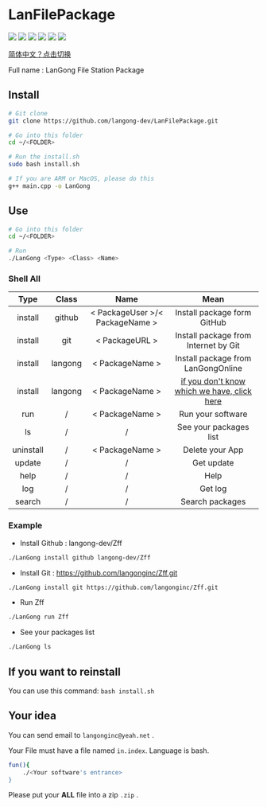 # LanFilePackage

![](https://img.shields.io/github/tag/langong-dev/LanFilePackage.svg)
![](https://img.shields.io/github/release/langong-dev/LanFilePackage.svg)
![](https://img.shields.io/github/stars/langong-dev/LanFilePackage.svg)
![](https://img.shields.io/github/forks/langong-dev/LanFilePackage.svg)
![](https://img.shields.io/badge/state-Service-brightgreen.svg?style=plastic)
![](https://img.shields.io/badge/GitHub-LanGong-yellow.svg?style=social&logo=github)

[简体中文？点击切换](/README.chn.md)

Full name : LanGong File Station Package

## Install

```bash
# Git clone
git clone https://github.com/langong-dev/LanFilePackage.git

# Go into this folder
cd ~/<FOLDER>

# Run the install.sh
sudo bash install.sh

# If you are ARM or MacOS, please do this
g++ main.cpp -o LanGong
```

## Use

```bash
# Go into this folder
cd ~/<FOLDER>

# Run
./LanGong <Type> <Class> <Name>
```

### Shell All

| Type | Class | Name | Mean |
|:---:|:---:|:---:|:---:|
| install | github | < PackageUser >/< PackageName > | Install package form GitHub |
| install | git | < PackageURL > | Install package from Internet by Git |
| install | langong | < PackageName > | Install package from LanGongOnline|
| install | langong | < PackageName > | [if you don't know which we have, click here](https://langong-dev.github.io/Package/)|
| run | / | < PackageName > | Run your software |
| ls | / | / | See your packages list |
| uninstall | / | < PackageName > | Delete your App |
| update | / | / | Get update |
| help | / | / | Help |
| log | / | / | Get log |
| search | / | / | Search packages |

### Example

- Install Github : langong-dev/Zff

``` bash
./LanGong install github langong-dev/Zff
```

- Install Git : https://github.com/langonginc/Zff.git

```bash
./LanGong install git https://github.com/langonginc/Zff.git
```

- Run Zff

```bash
./LanGong run Zff
```

- See your packages list

```bash
./LanGong ls
```

## If you want to reinstall

You can use this command: `bash install.sh`

## Your idea

You can send email to ```langonginc@yeah.net``` .

Your File must have a file named ```in.index```. Language is bash.

```bash
fun(){
    ./<Your software's entrance>
}
```

Please put your **ALL** file into a zip ```.zip``` .
